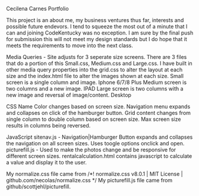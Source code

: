 Cecilena Carnes Portfolio

This project is an about me, my business ventures thus far, interests and possible future endevors.  I tend to squeeze the most out of a minute that I can and joining CodeKentucky was no exception.  I am sure by the final push for submission this will not meet my design standards but I do hope that it meets the requirements to move into the next class.





Media Queries - Site adjusts for 3 seperate size screens.  There are 3 files that do a portion of this Small.css, Medium.css and Large.css.  I have built in other media query properties into the grid.css to alter the layout at each size and the index.html file to alter the images shown at each size.
    Small screen is a single column and image. Iphone 6/7/8 Plus
    Medium screen is two columns and a new image. IPAD
    Large screen is two columns with a new image and reversal of image/content. Desktop


CSS
    Name Color changes based on screen size. 
    Navigation menu expands and collapses on click of the hamburger button.
    Grid content changes from single column to double column based on screen size.  Max screen size results in columns being reversed.





JavaScript
    sitenav.js - Navigation|Hamburger Button expands and collapses the navigation on all screen sizes. Uses toogle options onclick and open.
    picturefill.js - Used to make the photos change and be responsive for different screen sizes.
    rentalcalculation.html contains javascript to calculate a value and display it to the user.







    
My normalize.css file came from /*! normalize.css v8.0.1 | MIT License | github.com/necolas/normalize.css */
My picturefill.js file came from github/scottjehl/picturefill.